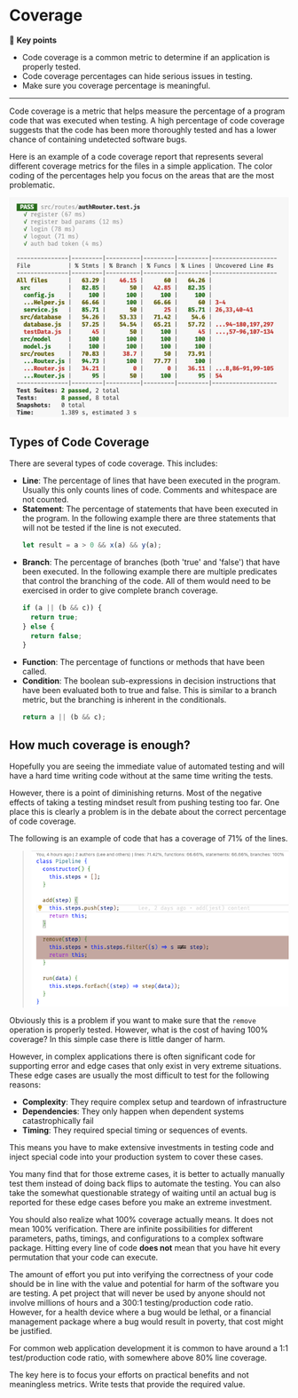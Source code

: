 # Coverage

🔑 **Key points**

- Code coverage is a common metric to determine if an application is properly tested.
- Code coverage percentages can hide serious issues in testing.
- Make sure you coverage percentage is meaningful.

---

Code coverage is a metric that helps measure the percentage of a program code that was executed when testing. A high percentage of code coverage suggests that the code has been more thoroughly tested and has a lower chance of containing undetected software bugs.

Here is an example of a code coverage report that represents several different coverage metrics for the files in a simple application. The color coding of the percentages help you focus on the areas that are the most problematic.

![code coverage report](codeCoverageReport.png)

## Types of Code Coverage

There are several types of code coverage. This includes:

- **Line**: The percentage of lines that have been executed in the program. Usually this only counts lines of code. Comments and whitespace are not counted.
- **Statement**: The percentage of statements that have been executed in the program. In the following example there are three statements that will not be tested if the line is not executed.
  ```js
  let result = a > 0 && x(a) && y(a);
  ```
- **Branch**: The percentage of branches (both 'true' and 'false') that have been executed. In the following example there are multiple predicates that control the branching of the code. All of them would need to be exercised in order to give complete branch coverage.
  ```js
  if (a || (b && c)) {
    return true;
  } else {
    return false;
  }
  ```
- **Function**: The percentage of functions or methods that have been called.
- **Condition**: The boolean sub-expressions in decision instructions that have been evaluated both to true and false. This is similar to a branch metric, but the branching is inherent in the conditionals.
  ```js
  return a || (b && c);
  ```

## How much coverage is enough?

Hopefully you are seeing the immediate value of automated testing and will have a hard time writing code without at the same time writing the tests.

However, there is a point of diminishing returns. Most of the negative effects of taking a testing mindset result from pushing testing too far. One place this is clearly a problem is in the debate about the correct percentage of code coverage.

The following is an example of code that has a coverage of 71% of the lines.

> ![code coverage](codeCoverage.png)

Obviously this is a problem if you want to make sure that the `remove` operation is properly tested. However, what is the cost of having 100% coverage? In this simple case there is little danger of harm.

However, in complex applications there is often significant code for supporting error and edge cases that only exist in very extreme situations. These edge cases are usually the most difficult to test for the following reasons:

- **Complexity**: They require complex setup and teardown of infrastructure
- **Dependencies**: They only happen when dependent systems catastrophically fail
- **Timing**: They required special timing or sequences of events.

This means you have to make extensive investments in testing code and inject special code into your production system to cover these cases.

You many find that for those extreme cases, it is better to actually manually test them instead of doing back flips to automate the testing. You can also take the somewhat questionable strategy of waiting until an actual bug is reported for these edge cases before you make an extreme investment.

You should also realize what 100% coverage actually means. It does not mean 100% verification. There are infinite possibilities for different parameters, paths, timings, and configurations to a complex software package. Hitting every line of code **does not** mean that you have hit every permutation that your code can execute.

The amount of effort you put into verifying the correctness of your code should be in line with the value and potential for harm of the software you are testing. A pet project that will never be used by anyone should not involve millions of hours and a 300:1 testing/production code ratio. However, for a health device where a bug would be lethal, or a financial management package where a bug would result in poverty, that cost might be justified.

For common web application development it is common to have around a 1:1 test/production code ratio, with somewhere above 80% line coverage.

The key here is to focus your efforts on practical benefits and not meaningless metrics. Write tests that provide the required value.
